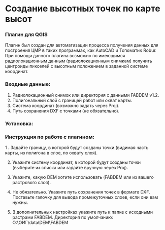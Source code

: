 # Создание высотных точек по карте высот
### Плагин для QGIS

Плагин был создан для автоматизации процесса получения данных для построения ЦМР в таких программах, как AutoCAD и Топоматик Robur. 
При помощи данного плагина возможно по имеющимся радиолокационным данным (радиолокационным снимкам) получить центроиды пикселей с высотным положением в заданной системе координат.

### Входные данные:
1. Радиолокационный снимок или директория с данными FABDEM v1.2.
2. Полигональный слой с границей работ или охват карты.
3. Система координат (возможно задать через Proj).
4. Путь сохранения DXF с точками (не обязательно).

### Установка:

### Инструкция по работе с плагином:
1 . Задайте границу, в которой будут созданы точки (видимая часть карты, из полигона в слое, по охвату слоя).

2. Укажите систему координат, в которой будут созданы точки (выберите из списка или задайте вручную через Proj).

3. Укажите, какую DEM хотите использовать (FABDEM или из вашего растрового слоя).

4. Не обязательно. Укажите путь сохранения точек в формате DXF. Поставьте галочку для вывода промежуточных слоев, если они вам нужны.

5. В дополнительных настройках укажите путь к папке с исходными растрами FABDEM.
Директория по умолчанию: O:\ОИГ\data\DEM\FABDEM
